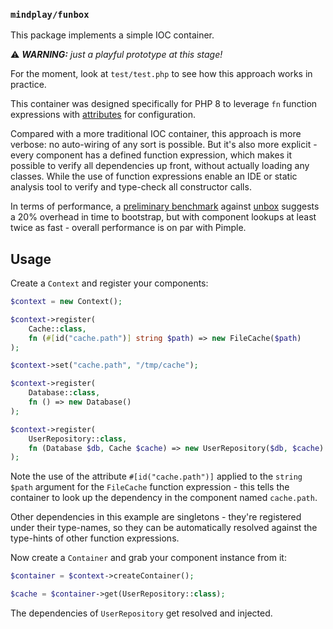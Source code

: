 ### `mindplay/funbox`

This package implements a simple IOC container.

⚠ ***WARNING:** just a playful prototype at this stage!*

For the moment, look at `test/test.php` to see how this approach works in practice.

This container was designed specifically for PHP 8 to leverage `fn` function expressions with [attributes](https://www.php.net/manual/en/language.attributes.overview.php) for configuration.

Compared with a more traditional IOC container, this approach is more verbose: no auto-wiring of any sort is possible. But it's also more explicit - every component has a defined function expression, which makes it possible to verify all dependencies up front, without actually loading any classes. While the use of function expressions enable an IDE or static analysis tool to verify and type-check all constructor calls.

In terms of performance, a [preliminary benchmark](https://github.com/mindplay-dk/unbox/compare/php-8...funbox-benchmark) against [unbox](https://github.com/mindplay-dk/unbox) suggests a 20% overhead in time to bootstrap, but with component lookups at least twice as fast - overall performance is on par with Pimple.

## Usage

Create a `Context` and register your components:

```php
$context = new Context();

$context->register(
    Cache::class,
    fn (#[id("cache.path")] string $path) => new FileCache($path)
);

$context->set("cache.path", "/tmp/cache");

$context->register(
    Database::class,
    fn () => new Database()
);

$context->register(
    UserRepository::class,
    fn (Database $db, Cache $cache) => new UserRepository($db, $cache)
);
```

Note the use of the attribute `#[id("cache.path")]` applied to the `string $path` argument for the `FileCache` function expression - this tells the container to look up the dependency in the component named `cache.path`.

Other dependencies in this example are singletons - they're registered under their type-names, so they can be automatically resolved against the type-hints of other function expressions.

Now create a `Container` and grab your component instance from it:

```php
$container = $context->createContainer();

$cache = $container->get(UserRepository::class);
```

The dependencies of `UserRepository` get resolved and injected.
